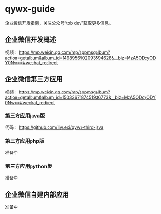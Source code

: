 # qywx-guide
企业微信开发指南，关注公众号“tob dev”获取更多信息。
## 企业微信开发概述
视频：
https://mp.weixin.qq.com/mp/appmsgalbum?action=getalbum&album_id=1498956502093594628&__biz=MzA5ODcyODY0Nw==#wechat_redirect

## 企业微信第三方应用
视频：
https://mp.weixin.qq.com/mp/appmsgalbum?action=getalbum&album_id=1503367187451936773&__biz=MzA5ODcyODY0Nw==#wechat_redirect

### 第三方应用java版
代码：
https://github.com/liyuexi/qywx-third-java

### 第三方应用php版
准备中
### 第三方应用python版
准备中

## 企业微信自建内部应用
准备中
